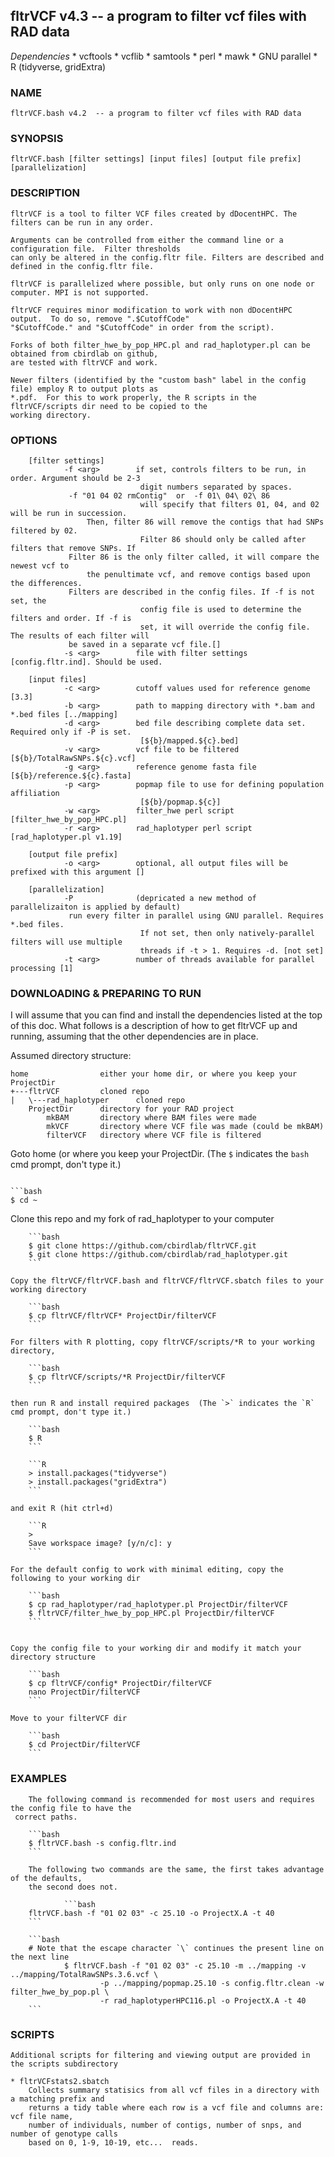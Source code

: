 ## fltrVCF v4.3 -- a program to filter vcf files with RAD data

*Dependencies*
	* vcftools
	* vcflib
	* samtools
	* perl
	* mawk
	* GNU parallel
	* R (tidyverse, gridExtra)

### NAME
```
fltrVCF.bash v4.2  -- a program to filter vcf files with RAD data
```

### SYNOPSIS
```
fltrVCF.bash [filter settings] [input files] [output file prefix] [parallelization]
```

### DESCRIPTION
```
fltrVCF is a tool to filter VCF files created by dDocentHPC. The filters can be run in any order.

Arguments can be controlled from either the command line or a configuration file.  Filter thresholds 
can only be altered in the config.fltr file. Filters are described and defined in the config.fltr file.

fltrVCF is parallelized where possible, but only runs on one node or computer. MPI is not supported.

fltrVCF requires minor modification to work with non dDocentHPC output.  To do so, remove ".$CutoffCode" 
"$CutoffCode." and "$CutoffCode" in order from the script). 
	
Forks of both filter_hwe_by_pop_HPC.pl and rad_haplotyper.pl can be obtained from cbirdlab on github, 
are tested with fltrVCF and work. 
	
Newer filters (identified by the "custom bash" label in the config file) employ R to output plots as 
*.pdf.  For this to work properly, the R scripts in the fltrVCF/scripts dir need to be copied to the 
working directory.
```

### OPTIONS
        [filter settings]
                -f <arg>        if set, controls filters to be run, in order. Argument should be 2-3
                                 digit numbers separated by spaces. 
				 -f "01 04 02 rmContig"  or  -f 01\ 04\ 02\ 86 
                                 will specify that filters 01, 04, and 02 will be run in succession.
			         Then, filter 86 will remove the contigs that had SNPs filtered by 02.
                                 Filter 86 should only be called after filters that remove SNPs. If 
				 Filter 86 is the only filter called, it will compare the newest vcf to
			         the penultimate vcf, and remove contigs based upon the differences.
				 Filters are described in the config files. If -f is not set, the
                                 config file is used to determine the filters and order. If -f is
                                 set, it will override the config file. The results of each filter will
				 be saved in a separate vcf file.[]
                -s <arg>        file with filter settings [config.fltr.ind]. Should be used.

        [input files]
                -c <arg>        cutoff values used for reference genome [3.3]
                -b <arg>        path to mapping directory with *.bam and *.bed files [../mapping]
                -d <arg>        bed file describing complete data set. Required only if -P is set.
                                 [${b}/mapped.${c}.bed]
                -v <arg>        vcf file to be filtered [${b}/TotalRawSNPs.${c}.vcf]
                -g <arg>        reference genome fasta file [${b}/reference.${c}.fasta]
                -p <arg>        popmap file to use for defining population affiliation
                                 [${b}/popmap.${c}]
                -w <arg>        filter_hwe perl script [filter_hwe_by_pop_HPC.pl]
                -r <arg>        rad_haplotyper perl script [rad_haplotyper.pl v1.19]

        [output file prefix]
                -o <arg>        optional, all output files will be prefixed with this argument []

        [parallelization]
                -P              (depricated a new method of parallelizaiton is applied by default) 
				 run every filter in parallel using GNU parallel. Requires *.bed files.
                                 If not set, then only natively-parallel filters will use multiple
                                 threads if -t > 1. Requires -d. [not set]
                -t <arg>        number of threads available for parallel processing [1]


### DOWNLOADING & PREPARING TO RUN

I will assume that you can find and install the dependencies listed at the top of this doc. What 
follows is a description of how to get fltrVCF up and running, assuming that the other dependencies are 
in place.

Assumed directory structure:
```
home				either your home dir, or where you keep your ProjectDir
+---fltrVCF			cloned repo
|   \---rad_haplotyper		cloned repo
	ProjectDir		directory for your RAD project
		mkBAM		directory where BAM files were made
		mkVCF		directory where VCF file was made (could be mkBAM)
		filterVCF	directory where VCF file is filtered
```

Goto home (or where you keep your ProjectDir.  (The `$` indicates the `bash` cmd prompt, don't type it.)
```

```bash
$ cd ~
```

Clone this repo and my fork of rad_haplotyper to your computer
		
		```bash
		$ git clone https://github.com/cbirdlab/fltrVCF.git
		$ git clone https://github.com/cbirdlab/rad_haplotyper.git
		```	
	
	Copy the fltrVCF/fltrVCF.bash and fltrVCF/fltrVCF.sbatch files to your working directory
	
		```bash
		$ cp fltrVCF/fltrVCF* ProjectDir/filterVCF
		```
		
	For filters with R plotting, copy fltrVCF/scripts/*R to your working directory, 
	
		```bash
		$ cp fltrVCF/scripts/*R ProjectDir/filterVCF
		```
	
	then run R and install required packages  (The `>` indicates the `R` cmd prompt, don't type it.)
	
		```bash
		$ R
		```
		
		```R
		> install.packages("tidyverse")
		> install.packages("gridExtra")
		```
		
	and exit R (hit ctrl+d)   
	
		```R
		>
		Save workspace image? [y/n/c]: y
		```
	
	For the default config to work with minimal editing, copy the following to your working dir
	
		```bash
		$ cp rad_haplotyper/rad_haplotyper.pl ProjectDir/filterVCF
		$ fltrVCF/filter_hwe_by_pop_HPC.pl ProjectDir/filterVCF
		```
		
		
	Copy the config file to your working dir and modify it match your directory structure
	
		```bash
		$ cp fltrVCF/config* ProjectDir/filterVCF
		nano ProjectDir/filterVCF
		```
	
	Move to your filterVCF dir

		```bash
		$ cd ProjectDir/filterVCF
		```

### EXAMPLES
        The following command is recommended for most users and requires the config file to have the 
	 correct paths.
                
		```bash
		$ fltrVCF.bash -s config.fltr.ind
		```

        The following two commands are the same, the first takes advantage of the defaults,
        the second does not.

                ```bash
		fltrVCF.bash -f "01 02 03" -c 25.10 -o ProjectX.A -t 40
		```
		
		```bash
		# Note that the escape character `\` continues the present line on the next line
                $ fltrVCF.bash -f "01 02 03" -c 25.10 -m ../mapping -v ../mapping/TotalRawSNPs.3.6.vcf \
                        -p ../mapping/popmap.25.10 -s config.fltr.clean -w filter_hwe_by_pop.pl \
                        -r rad_haplotyperHPC116.pl -o ProjectX.A -t 40
		```
		
### SCRIPTS
	Additional scripts for filtering and viewing output are provided in the scripts subdirectory
	
	* fltrVCFstats2.sbatch
		Collects summary statisics from all vcf files in a directory with a matching prefix and
		returns a tidy table where each row is a vcf file and columns are: vcf file name, 
		number of individuals, number of contigs, number of snps, and number of genotype calls 
		based on 0, 1-9, 10-19, etc...  reads.
